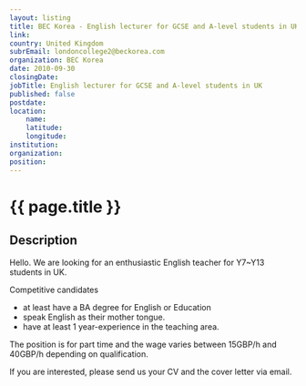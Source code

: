 ```yaml
---
layout: listing
title: BEC Korea - English lecturer for GCSE and A-level students in UK
link:
country: United Kingdom
subrEmail: londoncollege2@beckorea.com
organization: BEC Korea 
date: 2010-09-30
closingDate: 
jobTitle: English lecturer for GCSE and A-level students in UK
published: false
postdate:
location:
    name: 
    latitude: 
    longitude: 
institution: 
organization: 
position: 
--- 
```



# {{ page.title }}

## Description

Hello.
We are looking for an enthusiastic English teacher for Y7~Y13 students in UK. 

Competitive candidates 
  - at least have a BA degree for English or Education
  - speak English as their mother tongue. 
  - have at least 1 year-experience in the teaching area.
  
The position is for part time and the wage varies between 15GBP/h and 40GBP/h depending on qualification. 

If you are interested, please send us your CV and the cover letter via email.
  
